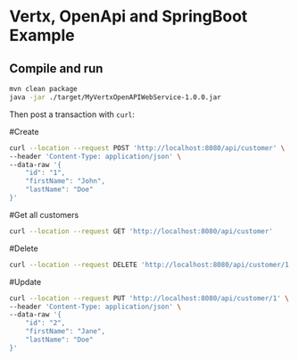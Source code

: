 # Vertx, OpenApi and SpringBoot Example

## Compile and run

```bash
mvn clean package
java -jar ./target/MyVertxOpenAPIWebService-1.0.0.jar
```

Then post a transaction with `curl`:

#Create
```bash
curl --location --request POST 'http://localhost:8080/api/customer' \
--header 'Content-Type: application/json' \
--data-raw '{
    "id": "1",
    "firstName": "John",
    "lastName": "Doe"
}'
```

#Get all customers
```bash
curl --location --request GET 'http://localhost:8080/api/customer'
```

#Delete
```bash
curl --location --request DELETE 'http://localhost:8080/api/customer/1'
```

#Update
```bash
curl --location --request PUT 'http://localhost:8080/api/customer/1' \
--header 'Content-Type: application/json' \
--data-raw '{
    "id": "2",
    "firstName": "Jane",
    "lastName": "Doe"
}'
```